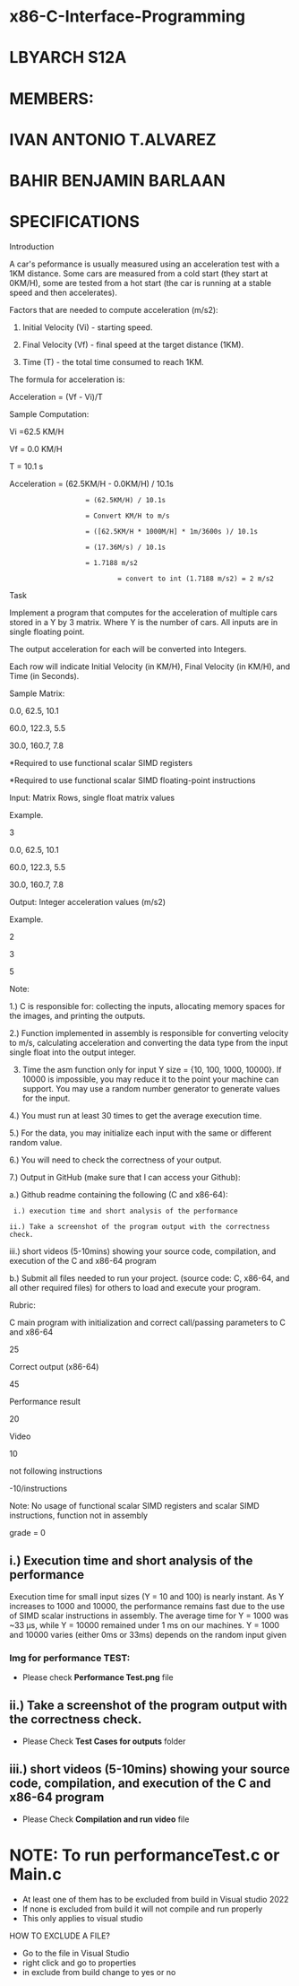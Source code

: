 # x86-C-Interface-Programming

# LBYARCH S12A

# MEMBERS:

# IVAN ANTONIO T.ALVAREZ
# BAHIR BENJAMIN BARLAAN




# SPECIFICATIONS

Introduction

A car's peformance is usually measured using an acceleration test with a 1KM distance. Some cars are measured from a cold start (they start at 0KM/H), some are tested from a hot start (the car is running at a stable speed and then accelerates).

Factors that are needed to compute acceleration (m/s2):

1. Initial Velocity (Vi) - starting speed.

2. Final Velocity (Vf) - final speed at the target distance (1KM).

3. Time (T) - the total time consumed to reach 1KM.

The formula for acceleration is:

Acceleration = (Vf - Vi)/T

Sample Computation:

Vi =62.5 KM/H

Vf = 0.0 KM/H

T = 10.1 s

Acceleration  = (62.5KM/H - 0.0KM/H) / 10.1s

                       = (62.5KM/H) / 10.1s

                       = Convert KM/H to m/s

                       = ([62.5KM/H * 1000M/H] * 1m/3600s )/ 10.1s

                       = (17.36M/s) / 10.1s

                       = 1.7188 m/s2

                               = convert to int (1.7188 m/s2) = 2 m/s2

 

Task

Implement a program that computes for the acceleration of multiple cars stored in a Y by 3 matrix. Where Y is the number of cars. All inputs are in single floating point.

The output acceleration for each will be converted into Integers.

Each row will indicate Initial Velocity (in KM/H), Final Velocity (in KM/H), and Time (in Seconds).

Sample Matrix:

0.0, 62.5, 10.1

60.0, 122.3, 5.5

30.0, 160.7, 7.8

*Required to use functional scalar SIMD registers

*Required to use functional scalar SIMD floating-point instructions

Input: Matrix Rows, single float matrix values

Example.

3

0.0, 62.5, 10.1

60.0, 122.3, 5.5

30.0, 160.7, 7.8

 

Output: Integer acceleration values (m/s2)

Example.

2

3

5

Note:

1.) C is responsible for: collecting the inputs, allocating memory spaces for the images, and printing the outputs.

2.) Function implemented in assembly is responsible for converting velocity to m/s, calculating acceleration and converting the data type from the input single float into the output integer.

3) Time the asm function only for input Y size = {10, 100, 1000, 10000}.  If 10000 is impossible, you may reduce it to the point your machine can support. You may use a random number generator to generate values for the input.

4.) You must run at least 30 times to get the average execution time. 

5.) For the data, you may initialize each input with the same or different random value. 

6.) You will need to check the correctness of your output.  

7.) Output in GitHub (make sure that I can access your Github):

a.) Github readme containing the following (C and x86-64):

     i.) execution time and short analysis of the performance

    ii.) Take a screenshot of the program output with the correctness check.

iii.) short videos (5-10mins) showing your source code, compilation, and execution of the C and x86-64 program

b.) Submit all files needed to run your project. (source code: C, x86-64, and all other required files) for others to load and execute your program.

Rubric:

C main program with initialization and correct call/passing parameters to C and x86-64

25

Correct output (x86-64)

45

Performance result

20

Video

10

not following instructions

-10/instructions

Note: No usage of functional scalar SIMD registers and scalar SIMD instructions, function not in assembly

grade = 0





## i.) Execution time and short analysis of the performance
Execution time for small input sizes (Y = 10 and 100) is nearly instant. As Y increases to 1000 and 10000, the performance remains fast due to the use of SIMD scalar instructions in assembly. The average time for Y = 1000 was ~33 µs, while Y = 10000 remained under 1 ms on our machines. Y = 1000 and 10000 varies (either 0ms or 33ms) depends on the random input given

### Img for performance TEST: 
- Please check **Performance Test.png** file

## ii.) Take a screenshot of the program output with the correctness check.
- Please Check **Test Cases for outputs** folder


## iii.) short videos (5-10mins) showing your source code, compilation, and execution of the C and x86-64 program
- Please Check **Compilation and run video** file




# NOTE: To run performanceTest.c or Main.c 
- At least one of them has to be excluded from build in Visual studio 2022
- If none is excluded from build it will not compile and run properly
- This only applies to visual studio

HOW TO EXCLUDE A FILE?
- Go to the file in Visual Studio
- right click and go to properties
- in exclude from build change to yes or no

